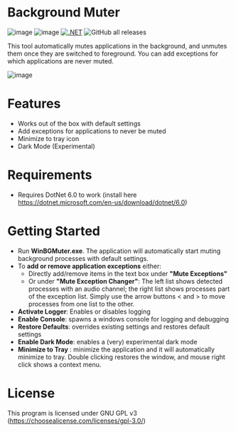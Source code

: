 
# Background Muter     
![image](https://img.shields.io/github/license/nefares/Background-Muter) ![image](https://img.shields.io/github/issues/nefares/Background-Muter) [![.NET](https://github.com/nefares/Background-Muter/actions/workflows/dotnet.yml/badge.svg)](https://github.com/nefares/Background-Muter/actions/workflows/dotnet.yml) ![GitHub all releases](https://img.shields.io/github/downloads/nefares/Background-Muter/total)

This tool automatically mutes applications in the background, and unmutes them once they are switched to foreground.
You can add exceptions for which applications are never muted.

![image](https://user-images.githubusercontent.com/8545128/170842100-7c0d6dbd-acf8-4d28-b605-8a7abbbc106c.png)

# Features
* Works out of the box with default settings
* Add exceptions for applications to never be muted
* Minimize to tray icon
* Dark Mode (Experimental) 

# Requirements
* Requires DotNet 6.0 to work (install here https://dotnet.microsoft.com/en-us/download/dotnet/6.0)

# Getting Started
 - Run **WinBGMuter.exe**. The application will automatically start muting background processes with default settings.
 - To **add or remove application exceptions** either:
	 - Directly add/remove items in the text box under **"Mute Exceptions"**
	 - Or under **"Mute Exception Changer"**: The left list shows detected processes with an audio channel; the right list shows processes part of the exception list. Simply use the arrow buttons < and > to move processes from one list to the other.
 - **Activate Logger**: Enables or disables logging
 - **Enable Console**: spawns a windows console for logging and debugging
 - **Restore Defaults**: overrides existing settings and restores default settings
 - **Enable Dark Mode**: enables a (very) experimental dark mode
 - **Minimize to Tray** : minimize the application and it will automatically minimize to tray. Double clicking restores the window, and mouse right click shows a context menu. 

# License

This program is licensed under GNU GPL v3 (https://choosealicense.com/licenses/gpl-3.0/)
